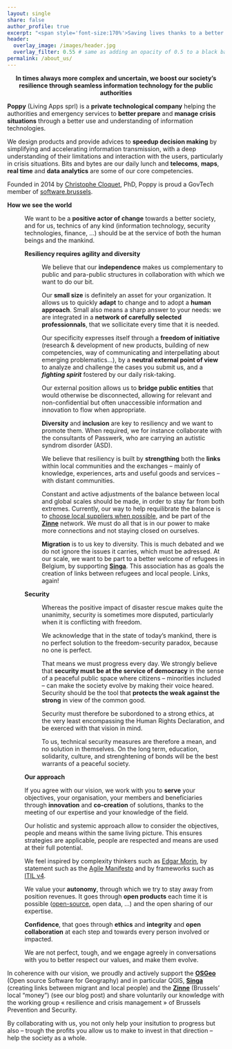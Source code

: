 ```yaml
---
layout: single
share: false
author_profile: true
excerpt: "<span style='font-size:170%'>Saving lives thanks to a better match<br>between humans and technology<br><br></span>"
header:
  overlay_image: /images/header.jpg
  overlay_filter: 0.55 # same as adding an opacity of 0.5 to a black background
permalink: /about_us/
---
```



<p ><center><strong>In times always more complex and uncertain, we boost our society’s resilience through seamless information technology for the public authorities</strong></center></p>

<p ><strong>Poppy</strong> (Living Apps sprl) is a <strong>private technological company</strong> helping the authorities and emergency services to <strong>better prepare</strong> and <strong>manage crisis situations</strong> through a better use and understanding of information technologies.</p>
<p >We design products and provide advices to <strong>speedup decision making</strong> by simplifying and accelerating information transmission, with a deep understanding of their limitations and interaction with the users, particularly in crisis situations. Bits and bytes are our daily lunch and <strong>telecoms</strong>, <strong>maps</strong>, <strong>real time</strong> and <strong>data analytics</strong> are some of our core competencies.</p>
<p >Founded in 2014 by <a href="https://www.linkedin.com/in/ccloquet/">Christophe Cloquet</a>, PhD, Poppy is proud a GovTech member of <a href="https://software.brussels">software.brussels</a>.</p>

<strong>How we see the world</strong><br>

<div style="margin-left: 40px">

<p>We want to be a <strong>positive actor of change</strong> towards a better society, and for us, technics of any kind (information technology, security technologies, finance, …) should be at the service of both the human beings and the mankind.</p>

<strong>Resiliency requires agility and diversity</strong><br>

<div style="margin-left: 40px">
<p >We believe that our <strong>independence</strong> makes us complementary to public and para-public structures in collaboration with which we want to do our bit.</p>

<p >Our <strong>small size</strong> is definitely an asset for your organization. It allows us to quickly <strong>adapt</strong> to change and to adopt a <strong>human approach</strong>. Small also means a sharp answer to your needs: we are integrated in a <strong>network of carefully selected professionnals</strong>, that we sollicitate every time that it is needed.</p>

<p >Our specificity expresses itself through a <strong>freedom of initiative</strong> (research &amp;  development of new products, building of new competencies, way of communicating and interpellating about emerging problematics…), by a <strong>neutral external point of view</strong> to analyze and challenge the cases you submit us, and a <strong><em>fighting spirit</em></strong> fostered by our daily risk-taking.</p>

<p >Our external position allows us to <strong>bridge public entities</strong> that would otherwise be disconnected, allowing for relevant and non-confidential but often unaccessible information and innovation to flow when appropriate.</p>

<p ><strong>Diversity</strong> and <strong>inclusion</strong> are key to resiliency and we want to promote them. When required, we for instance collaborate with the consultants of Passwerk, who are carrying an autistic syndrom disorder (ASD).</p>

<p >We believe that resiliency is built by <strong>strengthing</strong> both the <strong>links</strong> within local communities and the exchanges – mainly of knowledge, experiences, arts and useful goods and services – with distant communities.</p>

<p >Constant and active adjustments of the balance between local and global scales should be made, in order to stay far from both extremes. Currently, our way to help requilibrate the balance is to <a href="BLOG">choose local suppliers when possible</a>, and be part of the <strong><a href="ZINNE">Zinne</a></strong> network. We must do all that is in our power to make more connections and not staying closed on ourselves.</p>

<p ><strong>Migration</strong> is to us key to diversity. This is much debated and we do not ignore the issues it carries, which must be adressed. At our scale, we want to be part to a better welcome of refugees in Belgium, by supporting <strong><a href="SINGA">Singa</a></strong>. This association has as goals the creation of links between refugees and local people. Links, again!</p>
</div>

<strong>Security</strong>
<div style="margin-left: 40px">
<p >Whereas the positive impact of disaster rescue makes quite the unanimity, security is sometimes more disputed, particularly when it is conflicting with freedom.</p>

<p >We acknowledge that in the state of today’s mankind, there is no perfect solution to the freedom-security paradox, because no one is perfect.</p>

<p >That means we must progress every day. We strongly believe that <strong>security must be at the service of democracy</strong> in the sense of a peaceful public space where citizens – minorities included – can make the society evolve by making their voice heared. Security should be the tool that <strong>protects the weak against the strong</strong> in view of the common good.</p>

<p >Security must therefore be subordoned to a strong ethics, at the very least encompassing the Human Rights Declaration, and be exerced with that vision in mind.</p>

<p >To us, technical security measures are therefore a mean, and no solution in themselves. On the long term, education, solidarity, culture, and strenghtening of bonds will be the best warrants of a peaceful society.</p>
</div>
</div>
<div style="margin-left: 40px">
<strong>Our approach</strong>

<p >If you agree with our vision, we work with you to <strong>serve</strong> your objectives, your organisation, your members and beneficiaries through <strong>innovation</strong> and <strong>co-creation</strong> of solutions, thanks to the meeting of our expertise and your knowledge of the field.</p>

<p >Our holistic and systemic approach allow to consider the objectives, people and means within the same living picture. This ensures strategies are applicable, people are respected and means are used at their full potential.</p>

<p >We feel inspired by complexity thinkers such as <a href="MORIN">Edgar Morin</a>, by statement such as the <a href="AGILE">Agile Manifesto</a> and by frameworks such as <a href="ITIL">ITIL v4</a>.</p>

<p >We value your <strong>autonomy</strong>, through which we try to stay away from position revenues. It goes through <strong>open products</strong> each time it is possible (<a href="GITHUB">open-source</a>, open data, …) and the open sharing of our expertise.</p>

<p ><strong>Confidence</strong>, that goes through <strong>ethics</strong> and <strong>integrity</strong> and <strong>open collaboration</strong> at each step and towards every person involved or impacted.</p>

<p >We are not perfect, tough, and we engage agreely in conversations with you to better respect our values, and make them evolve.</p>
</div>
<p >In coherence with our vision, we proudly and actively support the <a href="http://foss4g.be"><strong>OSGeo</strong></a> (Open source Software for Geography) and in particular QGIS,  <a href="https://www.singa-belgium.org/"><strong>Singa</strong></a> (creating links between migrant and local people) and the <a href="https://www.zinne.brussels/"><strong>Zinne</strong></a> (Brussels’ local “money”) (see our blog post) and share voluntarily our knowledge with the working group « resilience and crisis management » of Brussels Prevention and Security.</p>
<p >By collaborating with us, you not only help your insitution to progress but also – trough the profits you allow us to make to invest in that direction – help the society as a whole.</p>

